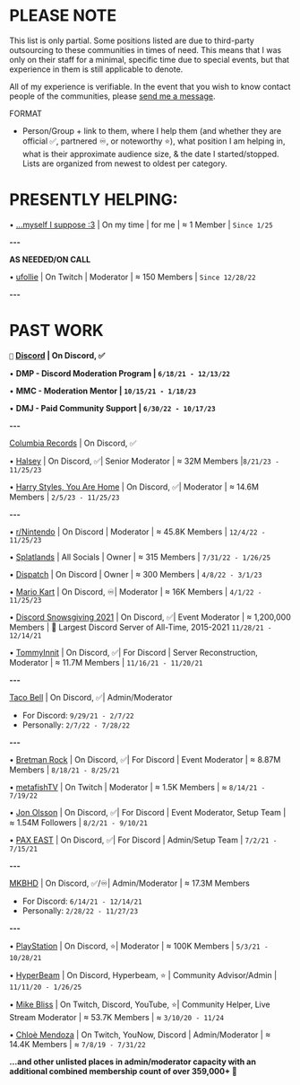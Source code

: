 # PLEASE NOTE

This list is only partial. Some positions listed are due to third-party outsourcing to these communities in times of need. This means that I was only on their staff for a minimal, specific time due to special events, but that experience in them is still applicable to denote.

All of my experience is verifiable. In the event that you wish to know contact people of the communities, please [send me a message](coikars@outlook.com).

FORMAT
- Person/Group + link to them, where I help them (and whether they are official ✅, partnered ♾️, or noteworthy ⭐), what position I am helping in, what is their approximate audience size, & the date I started/stopped.
Lists are organized from newest to oldest per category.

# **PRESENTLY HELPING:**

• [...myself I suppose :3](https://coikars.com) | On my time | for me | ≈ 1 Member | `Since 1/25`

**---**

**AS NEEDED/ON CALL**

• [ufollie](https://twitch.tv/ufollie/@blank) | On Twitch | Moderator | ≈ 150 Members | `Since 12/28/22`

**---**

# **PAST WORK**

`📌` **[Discord](https://discord.com/@blank) | On Discord, ✅**

• **DMP - Discord Moderation Program | `6/18/21 - 12/13/22`**

• **MMC - Moderation Mentor | `10/15/21 - 1/18/23`**

• **DMJ - Paid Community Support | `6/30/22 - 10/17/23`**

**---**


[Columbia Records](https://www.columbiarecords.com/@blank) | On Discord, ✅

• [Halsey](https://discord.gg/halseyofficial@blank) | On Discord, ✅| Senior Moderator | ≈ 32M Members |`8/21/23 - 11/25/23`

• [Harry Styles, You Are Home](https://discord.gg/youarehome/@blank) | On Discord, ✅| Moderator | ≈ 14.6M Members | `2/5/23 - 11/25/23`


**---**

• [r/Nintendo](https://discord.gg/nintendo/@blank) | On Discord | Moderator | ≈ 45.8K Members | `12/4/22 - 11/25/23`

• [Splatlands](https://splatlands.com/@blank) | All Socials | Owner | ≈ 315 Members | `7/31/22 - 1/26/25`

• [Dispatch](https://ivn.to/dispatch/@blank) | On Discord | Owner | ≈ 300 Members | `4/8/22 - 3/1/23`

• [Mario Kart](https://discord.gg/mariokart/@blank) | On Discord, ♾️| Moderator | ≈ 16K Members | `4/1/22 - 11/25/23`

• [Discord Snowsgiving 2021](https://discord.com/snowsgiving/@blank) | On Discord, ✅| Event Moderator | ≈ 1,200,000 Members | 🥇 Largest Discord Server of All-Time, 2015-2021 `11/28/21 - 12/14/21`

• [TommyInnit](https://www.youtube.com/c/TommyInnit/@blank) | On Discord, ✅| For Discord | Server Reconstruction, Moderator | ≈ 11.7M Members | `11/16/21 - 11/20/21`

**---**

[Taco Bell](https://www.tacobell.com/@blank) | On Discord, ✅| Admin/Moderator
- For Discord: `9/29/21 - 2/7/22`
- Personally: `2/7/22 - 7/28/22`

**---**

• [Bretman Rock](https://www.youtube.com/c/BretmanRock/@blank) | On Discord, ✅| For Discord | Event Moderator | ≈ 8.87M Members | `8/18/21 - 8/25/21`

• [metafishTV](https://twitch.tv/metafishTV/@blank) | On Twitch | Moderator | ≈ 1.5K Members | ≈ `8/14/21 - 7/19/22`

• [Jon Olsson](https://www.youtube.com/channel/UCyQb1TTrfRzQZmEfsx770qw/@blank) | On Discord, ✅| For Discord | Event Moderator, Setup Team | ≈ 1.54M Followers | `8/2/21 - 9/10/21`

• [PAX EAST](https://online.paxsite.com/en-us@blank) | On Discord, ✅| For Discord | Admin/Setup Team | `7/2/21 - 7/15/21`

**---**

[MKBHD](https://mkbhd.com/@blank) | On Discord, ✅/♾️| Admin/Moderator | ≈ 17.3M Members
- For Discord: `6/14/21 - 12/14/21`
- Personally: `2/28/22 - 11/27/23`

**---**
  
• [PlayStation](https://discord.gg/ps/@blank) | On Discord, ⭐| Moderator | ≈ 100K Members | `5/3/21 - 10/28/21`

• [HyperBeam](https://hyperbeam.com/@blank) | On Discord, Hyperbeam, ⭐ | Community Advisor/Admin | `11/11/20 - 1/26/25`

• [Mike Bliss](https://www.mikebliss.net/@blank) | On Twitch, Discord, YouTube, ⭐| Community Helper, Live Stream Moderator | ≈ 53.7K Members | ≈ `3/10/20 - 11/24`

• [Chloè Mendoza](https://www.younow.com/thechloenmendoza/@blank) | On Twitch, YouNow, Discord | Admin/Moderator | ≈ 14.4K Members | ≈ `7/8/19 - 7/31/22`


**...and other unlisted places in admin/moderator capacity with an additional combined membership count of over 359,000+ 🌠**
